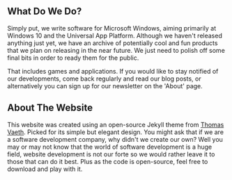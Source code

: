 ## What Do We Do?

Simply put, we write software for Microsoft Windows, aiming primarily at Windows 10 and the Universal App Platform.  Although we haven't released anything just yet, we have an archive of potentially cool and fun products that we plan on releasing in the near future.  We just need to polish off some final bits in order to ready them for the public.

That includes games and applications.  If you would like to stay notified of our developments, come back regularly and read our blog posts, or alternatively you can sign up for our newsletter on the 'About' page.

## About The Website

This website was created using an open-source Jekyll theme from [Thomas Vaeth](https://github.com/thomasvaeth/trophy-jekyll).  Picked for its simple but elegant design.  You might ask that if we are a software development company, why didn't we create our own?  Well you may or may not know that the world of software development is a huge field, website development is not our forte so we would rather leave it to those that can do it best.  Plus as the code is open-source, feel free to download and play with it.